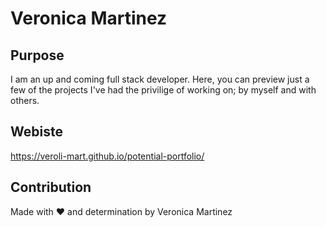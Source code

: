 # Veronica Martinez

## Purpose
I am an up and coming full stack developer. Here, you can preview just a few of the projects I've had the privilige of working on; by myself and with others.

## Webiste
 https://veroli-mart.github.io/potential-portfolio/

## Contribution
Made with ❤️ and determination by Veronica Martinez
